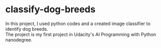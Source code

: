 # classify-dog-breeds

In this project, I used python codes and a created image classifier to identify dog breeds.  
The project is my first project in Udacity's AI Programming with Python nanodegree.
